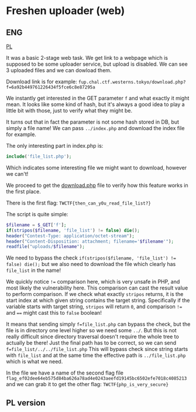 # Freshen uploader (web)


## ENG
[PL](#pl-version)

It was a basic 2-stage web task.
We get link to a webpage which is supposed to be some uploader service, but upload is disabled.
We can see 3 uploaded files and we can dowload them.

Download link is for example: `fup.chal.ctf.westerns.tokyo/download.php?f=6a92b449761226434f5fce6c8e87295a`

We instantly get interested in the GET parameter `f` and what exactly it might mean.
It looks like some kind of hash, but it's always a good idea to play a little bit with those, just to verify what they might be.

It turns out that in fact the parameter is not some hash stored in DB, but simply a file name!
We can pass `../index.php` and download the index file for example.

The only interesting part in index.php is:

```php
include('file_list.php');
```

Which indicates some interesting file we might want to download, however we can't!

We proceed to get the [download.php](download.php) file to verify how this feature works in the first place.

There is the first flag: `TWCTF{then_can_y0u_read_file_list?}`

The script is quite simple:

```php
$filename = $_GET['f'];
if(stripos($filename, 'file_list') != false) die();
header("Contest-Type: application/octet-stream");
header("Content-Disposition: attachment; filename='$filename'");
readfile("uploads/$filename");
```

We need to bypass the check `if(stripos($filename, 'file_list') != false) die();` but we also need to download the file which clearly has `file_list` in the name!

We quickly notice `!=` comparison here, which is very unsafe in PHP, and most likely the vulnerability here.
This comparison can cast the result value to perform comparison.
If we check what exactly `stripos` returns, it is the start index at which given string contains the target string.
Specifically if the variable starts with target string, `stripos` will return `0`, and comparison `!=` and `==` might cast this to `false` boolean!

It means that sending simply `f=file_list.php` can bypass the check, but the file is in directory one level higher so we need some `../`.
But this is not really difficult since directory traversal doesn't require the whole tree to actually be there! 
Just the final path has to be correct, so we can send `f=file_list/../../file_list.php`
This will bypass check since string starts with `file_list` and at the same time the effective path is `../file_list.php` which is what we need.

In the file we have a name of the second flag file `flag_ef02dee64eb575d84ba626a78ad4e0243aeefd19145bc6502efe7018c4085213` and we can grab it to get the other flag: `TWCTF{php_is_very_secure}`


## PL version
